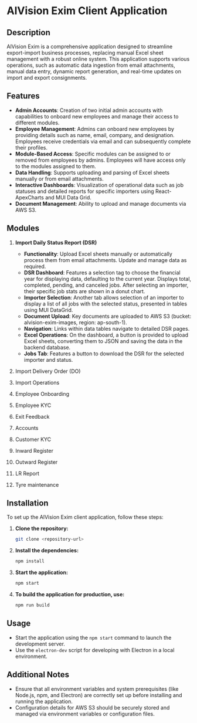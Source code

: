 
# AlVision Exim Client Application

## Description

AlVision Exim is a comprehensive application designed to streamline export-import business processes, replacing manual Excel sheet management with a robust online system. This application supports various operations, such as automatic data ingestion from email attachments, manual data entry, dynamic report generation, and real-time updates on import and export consignments.

## Features

- **Admin Accounts**: Creation of two initial admin accounts with capabilities to onboard new employees and manage their access to different modules.
- **Employee Management**: Admins can onboard new employees by providing details such as name, email, company, and designation. Employees receive credentials via email and can subsequently complete their profiles.
- **Module-Based Access**: Specific modules can be assigned to or removed from employees by admins. Employees will have access only to the modules assigned to them.
- **Data Handling**: Supports uploading and parsing of Excel sheets manually or from email attachments.
- **Interactive Dashboards**: Visualization of operational data such as job statuses and detailed reports for specific importers using React-ApexCharts and MUI Data Grid.
- **Document Management**: Ability to upload and manage documents via AWS S3.

## Modules

1. **Import Daily Status Report (DSR)**
   - **Functionality**: Upload Excel sheets manually or automatically process them from email attachments. Update and manage data as required.
   - **DSR Dashboard**: Features a selection tag to choose the financial year for displaying data, defaulting to the current year. Displays total, completed, pending, and canceled jobs. After selecting an importer, their specific job stats are shown in a donut chart.
   - **Importer Selection**: Another tab allows selection of an importer to display a list of all jobs with the selected status, presented in tables using MUI DataGrid.
   - **Document Upload**: Key documents are uploaded to AWS S3 (bucket: alvision-exim-images, region: ap-south-1).
   - **Navigation**: Links within data tables navigate to detailed DSR pages.
   - **Excel Operations**: On the dashboard, a button is provided to upload Excel sheets, converting them to JSON and saving the data in the backend database.
   - **Jobs Tab**: Features a button to download the DSR for the selected importer and status.

2. Import Delivery Order (DO)
3. Import Operations
4. Employee Onboarding
5. Employee KYC
6. Exit Feedback
7. Accounts
8. Customer KYC
9. Inward Register
10. Outward Register
11. LR Report
12. Tyre maintenance

## Installation

To set up the AlVision Exim client application, follow these steps:

1. **Clone the repository:**
   ```bash
   git clone <repository-url>
   ```
2. **Install the dependencies:**
   ```bash
   npm install
   ```
3. **Start the application:**
   ```bash
   npm start
   ```
4. **To build the application for production, use:**
   ```bash
   npm run build
   ```

## Usage

- Start the application using the `npm start` command to launch the development server.
- Use the `electron-dev` script for developing with Electron in a local environment.

## Additional Notes

- Ensure that all environment variables and system prerequisites (like Node.js, npm, and Electron) are correctly set up before installing and running the application.
- Configuration details for AWS S3 should be securely stored and managed via environment variables or configuration files.
